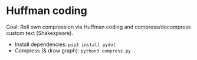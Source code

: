 # Huffman coding

Goal: Roll own compression via Huffman coding and compress/decompress custom text (Shakespeare).

* Install dependencies: `pip3 install pydot`
* Compress (& draw graph): `python3 compress.py`
